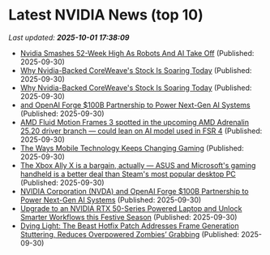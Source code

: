 # Latest NVIDIA News (top 10)
_Last updated: **2025-10-01 17:38:09**_

- [Nvidia Smashes 52-Week High As Robots And AI Take Off](https://biztoc.com/x/8edeac9b28da3b72) (Published: 2025-09-30)
- [Why Nvidia-Backed CoreWeave's Stock Is Soaring Today](https://biztoc.com/x/3e4a18de9d31b935) (Published: 2025-09-30)
- [Why Nvidia-Backed CoreWeave's Stock Is Soaring Today](https://consent.yahoo.com/v2/collectConsent?sessionId=1_cc-session_c5b65ded-72b7-44dd-b549-03674f027e35) (Published: 2025-09-30)
- [and OpenAI Forge $100B Partnership to Power Next-Gen AI Systems](https://biztoc.com/x/4306c59940406f6d) (Published: 2025-09-30)
- [AMD Fluid Motion Frames 3 spotted in the upcoming AMD Adrenalin 25.20 driver branch — could lean on AI model used in FSR 4](https://www.tomshardware.com/pc-components/gpu-drivers/amd-fluid-motion-frames-3-spotted-in-the-upcoming-amd-adrenalin-25-20-driver-branch-could-lean-on-ai-model-used-in-fsr-4) (Published: 2025-09-30)
- [The Ways Mobile Technology Keeps Changing Gaming](https://socialnomics.net/2025/09/30/the-ways-mobile-technology-keeps-changing-gaming/) (Published: 2025-09-30)
- [The Xbox Ally X is a bargain, actually — ASUS and Microsoft's gaming handheld is a better deal than Steam's most popular desktop PC](https://www.windowscentral.com/hardware/handheld-gaming-pc/xbox-ally-x-bargain-better-deal-than-steam-most-popular-pc) (Published: 2025-09-30)
- [NVIDIA Corporation (NVDA) and OpenAI Forge $100B Partnership to Power Next-Gen AI Systems](https://finance.yahoo.com/news/nvidia-corporation-nvda-openai-forge-164802201.html) (Published: 2025-09-30)
- [Upgrade to an NVIDIA RTX 50-Series Powered Laptop and Unlock Smarter Workflows this Festive Season](https://timesofindia.indiatimes.com/business/india-business/upgrade-to-an-nvidia-rtx-50-series-powered-laptop-and-unlock-smarter-workflows-this-festive-season/articleshow/124239815.cms) (Published: 2025-09-30)
- [Dying Light: The Beast Hotfix Patch Addresses Frame Generation Stuttering, Reduces Overpowered Zombies’ Grabbing](https://wccftech.com/dying-light-the-beast-hotfix-patch-addresses-frame-generation-stuttering/) (Published: 2025-09-30)
